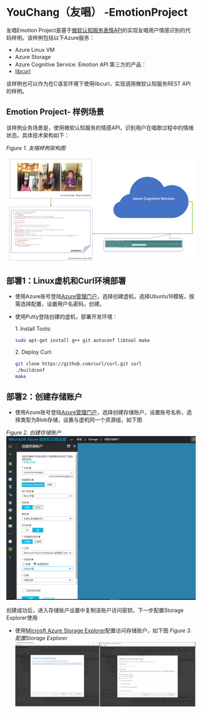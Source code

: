 # YouChang（友唱） -EmotionProject

友唱Emotion Project是基于[微软认知服务表情API](https://www.microsoft.com/cognitive-services/en-us/emotion-api)的实现友唱用户情感识别的代码样例。该样例包括以下Azure服务：
- Azure Linux VM
- Azure Storage　
- Azure Cognitive Service: Emotion API
第三方的产品：
- [libcurl](https://curl.haxx.se/libcurl/c/libcurl.html)

该样例也可以作为在C语言环境下使用libcurl，实现调用微软认知服务REST API的样例。

## Emotion Project- 样例场景 ##

该样例业务场景是，使用微软认知服务的情感API，识别用户在唱歌过程中的情绪状态。具体技术架构如下：

*Figure 1. 友唱样例架构图*

![youchang Emotion Project Architecture](./YouChang01.PNG)


## 部署1：Linux虚机和Curl环境部署 ##

* 使用Azure账号登陆[Azure管理门户](http://portal.azure.cn)，选择创建虚机，选择Ubuntu16模板，按需选择配置，设置用户名密码，创建。
* 使用Putty登陆创建的虚机，部署开发环境：

  1\.  Install Tools: 
 
  ```bash
  sudo apt-get install g++ git autoconf libtool make
  ```
  2\. Deploy Curl:
  ```bash
  git clone https://github.com/curl/curl.git curl
  ./buildconf
  make
  ```
 
## 部署2：创建存储账户 ##
* 使用Azure账号登陆[Azure管理门户](http://portal.azure.cn)，选择创建存储账户，设置账号名称，选择类型为Blob存储，设置与虚机同一个资源组，如下图

*Figure 2. 创建存储账户*
![创建存储账户](./YouChang06.PNG)

创建成功后，进入存储账户设置中复制该账户访问密钥，下一步配置Storage Explorer使用
* 使用[Microsft Azure Storage Explorer](http://storageexplorer.com/)配置访问存储账户，如下图
*Figure 3. 配置Storage Explorer*
![配置Storage Explorer](./YouChang07.PNG)
